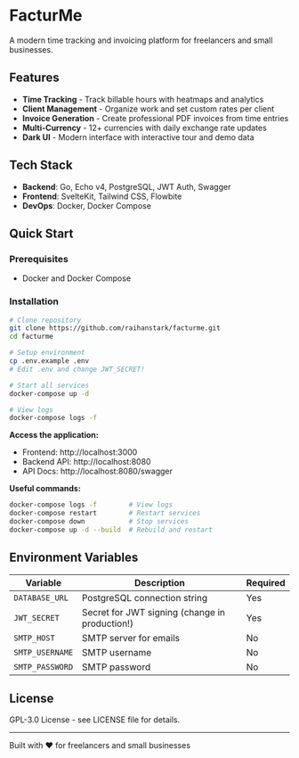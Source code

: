 # FacturMe

A modern time tracking and invoicing platform for freelancers and small businesses.

## Features

- **Time Tracking** - Track billable hours with heatmaps and analytics
- **Client Management** - Organize work and set custom rates per client
- **Invoice Generation** - Create professional PDF invoices from time entries
- **Multi-Currency** - 12+ currencies with daily exchange rate updates
- **Dark UI** - Modern interface with interactive tour and demo data

## Tech Stack

- **Backend**: Go, Echo v4, PostgreSQL, JWT Auth, Swagger
- **Frontend**: SvelteKit, Tailwind CSS, Flowbite
- **DevOps**: Docker, Docker Compose

## Quick Start

### Prerequisites

- Docker and Docker Compose

### Installation

```bash
# Clone repository
git clone https://github.com/raihanstark/facturme.git
cd facturme

# Setup environment
cp .env.example .env
# Edit .env and change JWT_SECRET!

# Start all services
docker-compose up -d

# View logs
docker-compose logs -f
```

**Access the application:**
- Frontend: http://localhost:3000
- Backend API: http://localhost:8080
- API Docs: http://localhost:8080/swagger

**Useful commands:**
```bash
docker-compose logs -f        # View logs
docker-compose restart        # Restart services
docker-compose down           # Stop services
docker-compose up -d --build  # Rebuild and restart
```

## Environment Variables

| Variable | Description | Required |
|----------|-------------|----------|
| `DATABASE_URL` | PostgreSQL connection string | Yes |
| `JWT_SECRET` | Secret for JWT signing (change in production!) | Yes |
| `SMTP_HOST` | SMTP server for emails | No |
| `SMTP_USERNAME` | SMTP username | No |
| `SMTP_PASSWORD` | SMTP password | No |

## License

GPL-3.0 License - see LICENSE file for details.

---

Built with ❤️ for freelancers and small businesses
